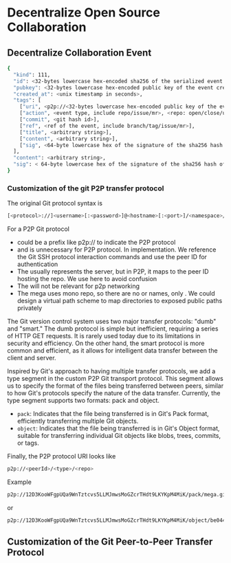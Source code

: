 # Decentralize Open Source Collaboration

## Decentralize Collaboration Event

```bash
{
  "kind": 111,
  "id": <32-bytes lowercase hex-encoded sha256 of the serialized event data>,
  "pubkey": <32-bytes lowercase hex-encoded public key of the event creator>,
  "created_at": <unix timestamp in seconds>,
  "tags": [
    ["uri", <p2p://<32-bytes lowercase hex-encoded public key of the event creator>/<repository name>.git>],
    ["action", <event type, include repo/issue/mr>, <repo: open/close/update; issue: open/comment/close; mr: open/comment/review/merge/close>],
    ["commit", <git hash id>],
    ["ref", <ref of the event, include branch/tag/issue/mr>],
    ["title", <arbitrary string>],
    ["content", <arbitrary string>],
    ["sig", <64-byte lowercase hex of the signature of the sha256 hash of the serialized event data, which is the same as the id field>]
  ],
  "content": <arbitrary string>,
  "sig": < 64-byte lowercase hex of the signature of the sha256 hash of the serialized event data, which is the same as the id field>
}
```

### Customization of the git P2P transfer protocol

The original Git protocol syntax is

```bash
[<protocol>://]<username>[:<password>]@<hostname>[:<port>]/<namespace>/<repo>[.git]
```

For a P2P Git protocol

- <protocol> could be a prefix like p2p:// to indicate the P2P protocol
- <username> and <password> is unnecessary for P2P protocol. In implementation. We reference the Git SSH protocol interaction commands and use the peer ID for authentication
- The <hostname> usually represents the server, but in P2P, it maps to the peer ID hosting the repo. We use <peerID> here to avoid confusion
- The <port>  will not be relevant for p2p networking
- The mega uses mono repo, so there are no <namespaces> or <repo> names, only <path>. We could design a virtual path scheme to map directories to exposed public paths privately

The Git version control system uses two major transfer protocols: "dumb" and "smart." The dumb protocol is simple but inefficient, requiring a series of HTTP GET requests. It is rarely used today due to its limitations in security and efficiency. On the other hand, the smart protocol is more common and efficient, as it allows for intelligent data transfer between the client and server.

Inspired by Git's approach to having multiple transfer protocols, we add a type segment in the custom P2P Git transport protocol. This segment allows us to specify the format of the files being transferred between peers, similar to how Git's protocols specify the nature of the data transfer. Currently, the type segment supports two formats: pack and object.

- `pack`: Indicates that the file being transferred is in Git's Pack format, efficiently transferring multiple Git objects.
- `object`: Indicates that the file being transferred is in Git's Object format, suitable for transferring individual Git objects like blobs, trees, commits, or tags.

Finally, the P2P protocol URI looks like

```bash
p2p://<peerId>/<type>/<repo>
```

Example

```bash
p2p://12D3KooWFgpUQa9WnTztcvs5LLMJmwsMoGZcrTHdt9LKYKpM4MiK/pack/mega.git
```

or

```bash
p2p://12D3KooWFgpUQa9WnTztcvs5LLMJmwsMoGZcrTHdt9LKYKpM4MiK/object/be044281f9604305e1b41b0e800e844c2a417e52
```

## Customization of the Git Peer-to-Peer Transfer Protocol